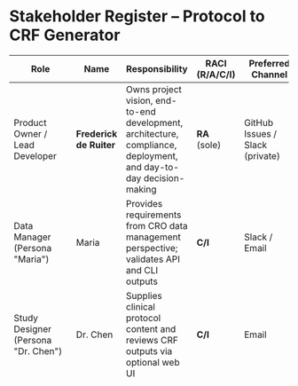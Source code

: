 # Stakeholder Register – Protocol to CRF Generator

| Role                                 | Name                    | Responsibility                                                                                                    | RACI (R/A/C/I) | Preferred Channel               | Frequency of Updates |
| ------------------------------------ | ----------------------- | ----------------------------------------------------------------------------------------------------------------- | -------------- | ------------------------------- | -------------------- |
| Product Owner / Lead Developer       | **Frederick de Ruiter** | Owns project vision, end-to-end development, architecture, compliance, deployment, and day-to-day decision-making | **RA** (sole)  | GitHub Issues / Slack (private) | Ad hoc (daily)
| Data Manager (Persona "Maria")       | Maria                   | Provides requirements from CRO data management perspective; validates API and CLI outputs | **C/I**        | Slack / Email                   | Weekly
| Study Designer (Persona "Dr. Chen")  | Dr. Chen                | Supplies clinical protocol content and reviews CRF outputs via optional web UI | **C/I**        | Email                           | At major milestones
| CRO Technical Lead ("David")         | David                   | Oversees deployment in validated environments; ensures CI/CD and container images meet GxP standards | **C/I**        | GitHub PR reviews               | On tagged releases
| Future QA / Validation Lead          | *TBD*                   | Define and execute validation & regression tests once additional resources join | **C/I**        | GitHub PR reviews               | On tagged releases
| Future Regulatory & Compliance SME   | *TBD*                   | Advise on 21 CFR Part 11 and CDISC compliance | **C**          | Email                           | As engaged
| Open-Source Contributors (community) | Various (future)        | Contribute code, file issues, propose enhancements | **I**          | GitHub Discussions              | Continuous

## Escalation Paths

Because this is currently a solo project, **Frederick de Ruiter** resolves all conflicts and urgent technical or compliance decisions directly.

* **Technical blockers** – Investigated immediately; unresolved issues after 4 hours trigger creation of a critical GitHub issue and, if external help is required, a call with a trusted peer or mentor.
* **Regulatory or compliance questions** – Documented in the project wiki; Frederick consults authoritative CDISC/FDA resources or community experts and records the decision.
* **Scope changes or roadmap adjustments** – Logged as GitHub issues and referenced in the next version tag or release notes.

*This register will be updated as new stakeholders join the project.*

